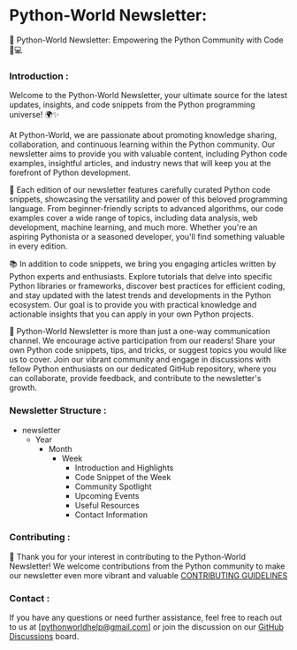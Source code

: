 # Python-World Newsletter:
📰 Python-World Newsletter: Empowering the Python Community with Code 🐍💻


### Introduction :

Welcome to the Python-World Newsletter, your ultimate source for the latest updates, insights, and code snippets from the Python programming universe! 🌍✨

At Python-World, we are passionate about promoting knowledge sharing, collaboration, and continuous learning within the Python community. Our newsletter aims to provide you with valuable content, including Python code examples, insightful articles, and industry news that will keep you at the forefront of Python development.

🔬 Each edition of our newsletter features carefully curated Python code snippets, showcasing the versatility and power of this beloved programming language. From beginner-friendly scripts to advanced algorithms, our code examples cover a wide range of topics, including data analysis, web development, machine learning, and much more. Whether you're an aspiring Pythonista or a seasoned developer, you'll find something valuable in every edition.

📚 In addition to code snippets, we bring you engaging articles written by Python experts and enthusiasts. Explore tutorials that delve into specific Python libraries or frameworks, discover best practices for efficient coding, and stay updated with the latest trends and developments in the Python ecosystem. Our goal is to provide you with practical knowledge and actionable insights that you can apply in your own Python projects.

🌟 Python-World Newsletter is more than just a one-way communication channel. We encourage active participation from our readers! Share your own Python code snippets, tips, and tricks, or suggest topics you would like us to cover. Join our vibrant community and engage in discussions with fellow Python enthusiasts on our dedicated GitHub repository, where you can collaborate, provide feedback, and contribute to the newsletter's growth.

### Newsletter Structure :
- newsletter
  - Year
      - Month
          - Week
              - Introduction and Highlights
              - Code Snippet of the Week
              - Community Spotlight
              - Upcoming Events
              - Useful Resources
              - Contact Information

### Contributing :
👋 Thank you for your interest in contributing to the Python-World Newsletter! We welcome contributions from the Python community to make our newsletter even more vibrant and valuable [CONTRIBUTING GUIDELINES](./CONTRIBUTING.md)


### Contact :

If you have any questions or need further assistance, feel free to reach out to us at [pythonworldhelp@gmail.com] or join the discussion on our [GitHub Discussions](https://github.com/Python-World/newsletter/discussions) board.
